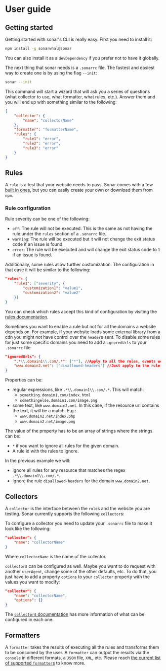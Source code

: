 # User guide

## Getting started

Getting started with sonar's CLI is really easy. First you need to install it:

```bash
npm install -g sonarwhal@sonar
```

You can also install it as a `devDependency` if you prefer not to have it
globally.

The next thing that sonar needs is a `.sonarrc` file. The fastest and easiest
way to create one is by using the flag `--init`:

```bash
sonar --init
```

This command will start a wizard that will ask you a series of questions (what
collector to use, what formatter, what rules, etc.). Answer them and you will
end up with something similar to the following:

```json
{
    "collector": {
        "name": "collectorName"
    },
    "formatter": "formatterName",
    "rules": {
        "rule1": "error",
        "rule2": "error",
        "rule3": "error"
    }
}
```

## Rules

A `rule` is a test that your website needs to pass. Sonar comes with a few
[built in ones](./rules/), but you can easily create your own or download them
from `npm`.

### Rule configuration

Rule severity can be one of the following:

* `off`: The rule will not be executed. This is the same as not having the rule
  under the `rules` section of a `.sonarrc` file.
* `warning`: The rule will be executed but it will not change the exit status
  code if an issue is found.
* `error`: The rule will be executed and will change the exit status code to `1`
  if an issue is found.

Additionally, some rules allow further customization. The configuration in that
case it will be similar to the following:

```json
"rules": {
    "rule1": ["severity", {
        "customization1": "value1",
        "customization2": "value2"
    }]
}
```

You can check which rules accept this kind of configuration by visiting the
[rules documentation](./rules/).

Sometimes you want to enable a rule but not for all the domains a website
depends on. For example, if your website loads some external library from a cdn
you might not have control over the `header`s sent. To disable some rules for
just some specific domains you need to add a `ignoredUrls` to your `.sonarrc`
file:

```json
"ignoredUrls": {
    ".*\\.domain1\\.com/.*": ["*"], //Apply to all the rules, events won't be emitted for that urls
    "www.domain2.net": ["disallowed-headers"] //Just apply to the rule disallowed-headers
}
```

Properties can be:

* regular expressions, like `.*\\.domain1\\.com/.*`. This will match:
  * `something.domain1.com/index.html`
  * `somethingelse.domain1.com/image.png`
* some text, like `www.domain2.net`. In this case, if the resource url contains
  the text, it will be a match. E.g.:
  * `www.domain2.net/index.php`
  * `www.domain2.net/image.png`

The value of the property has to be an array of strings where the strings can be:

* `*` if you want to ignore all rules for the given domain.
* A rule id with the rules to ignore.

In the previous example we will:

* Ignore all rules for any resource that matches the regex `.*\\.domain1\\.com/.*`.
* Ignore the rule `disallowed-headers` for the domain `www.domain2.net`.

## Collectors

A `collector` is the interface between the `rule`s and the website you are
testing. Sonar currently supports the following `collector`s:

To configure a collector you need to update your `.sonarrc` file to make it look
like the following:

```json
"collector": {
    "name": "collectorName"
}
```

Where `collectorName` is the name of the collector.

`collector`s can be configured as well. Maybe you want to do request with
another `userAgent`, change some of the other defaults, etc. To do that, you
just have to add a property `options` to your `collector` property with the
values you want to modify:

```json
"collector": {
    "name": "collectorName",
    "options": {}
}
```

The [`collector`s documentation](./collectors/) has more information of what
can be configured in each one.

## Formatters

A `formatter` takes the results of executing all the rules and transforms them to
be consumed by the user. A `formatter` can output the results via the `console` in
different formats, a `JSON` file, `XML`, etc.
Please reach [the current list of supported `formatter`s](./formatters/) to know
more.
